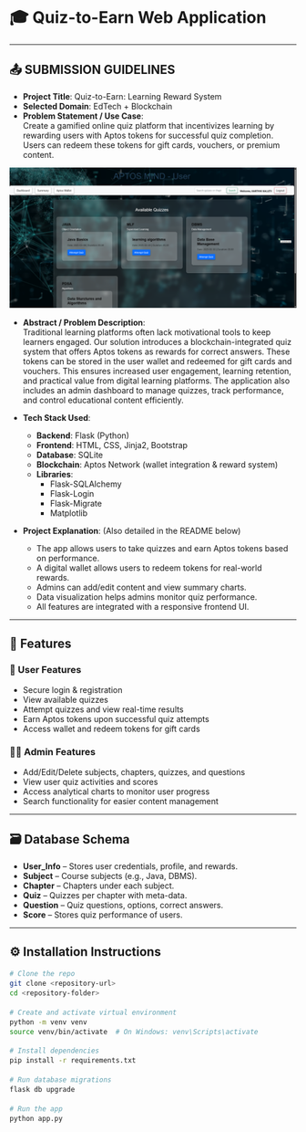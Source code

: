 # 🎓 Quiz-to-Earn Web Application

---

## 📤 SUBMISSION GUIDELINES

- **Project Title**: Quiz-to-Earn: Learning Reward System  
- **Selected Domain**: EdTech + Blockchain  
- **Problem Statement / Use Case**:  
  Create a gamified online quiz platform that incentivizes learning by rewarding users with Aptos tokens for successful quiz completion. Users can redeem these tokens for gift cards, vouchers, or premium content.

![Demo Interface](ss.png)

- **Abstract / Problem Description**:  
  Traditional learning platforms often lack motivational tools to keep learners engaged. Our solution introduces a blockchain-integrated quiz system that offers Aptos tokens as rewards for correct answers. These tokens can be stored in the user wallet and redeemed for gift cards and vouchers. This ensures increased user engagement, learning retention, and practical value from digital learning platforms. The application also includes an admin dashboard to manage quizzes, track performance, and control educational content efficiently.

- **Tech Stack Used**:
  - **Backend**: Flask (Python)
  - **Frontend**: HTML, CSS, Jinja2, Bootstrap
  - **Database**: SQLite
  - **Blockchain**: Aptos Network (wallet integration & reward system)
  - **Libraries**:  
    - Flask-SQLAlchemy  
    - Flask-Login  
    - Flask-Migrate  
    - Matplotlib

- **Project Explanation**: (Also detailed in the README below)
  - The app allows users to take quizzes and earn Aptos tokens based on performance.
  - A digital wallet allows users to redeem tokens for real-world rewards.
  - Admins can add/edit content and view summary charts.
  - Data visualization helps admins monitor quiz performance.
  - All features are integrated with a responsive frontend UI.


---

## 🚀 Features

### 👤 User Features
- Secure login & registration
- View available quizzes
- Attempt quizzes and view real-time results
- Earn Aptos tokens upon successful quiz attempts
- Access wallet and redeem tokens for gift cards

### 👨‍💼 Admin Features
- Add/Edit/Delete subjects, chapters, quizzes, and questions
- View user quiz activities and scores
- Access analytical charts to monitor user progress
- Search functionality for easier content management

---

## 🗃️ Database Schema

- **User_Info** – Stores user credentials, profile, and rewards.
- **Subject** – Course subjects (e.g., Java, DBMS).
- **Chapter** – Chapters under each subject.
- **Quiz** – Quizzes per chapter with meta-data.
- **Question** – Quiz questions, options, correct answers.
- **Score** – Stores quiz performance of users.

---

## ⚙️ Installation Instructions

```bash
# Clone the repo
git clone <repository-url>
cd <repository-folder>

# Create and activate virtual environment
python -m venv venv
source venv/bin/activate  # On Windows: venv\Scripts\activate

# Install dependencies
pip install -r requirements.txt

# Run database migrations
flask db upgrade

# Run the app
python app.py
